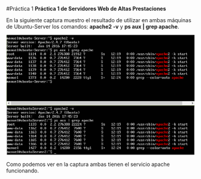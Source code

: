 #Práctica 1
**Práctica 1 de Servidores Web de Altas Prestaciones**


En la siguiente captura muestro el resultado de utilizar en ambas máquinas de Ubuntu-Server los comandos: **apache2 -v** y **ps aux | grep apache**.

![imagen](https://github.com/manuelalonsobraojos/swap1516/blob/master/practicas/practica1/Captura1.PNG)

Como podemos ver en la captura ambas tienen el servicio apache funcionando.
